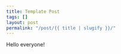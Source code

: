 ```yaml
---
title: Template Post
tags: []
layout: post
permalink: "/post/{{ title | slugify }}/"
---
```


Hello everyone!